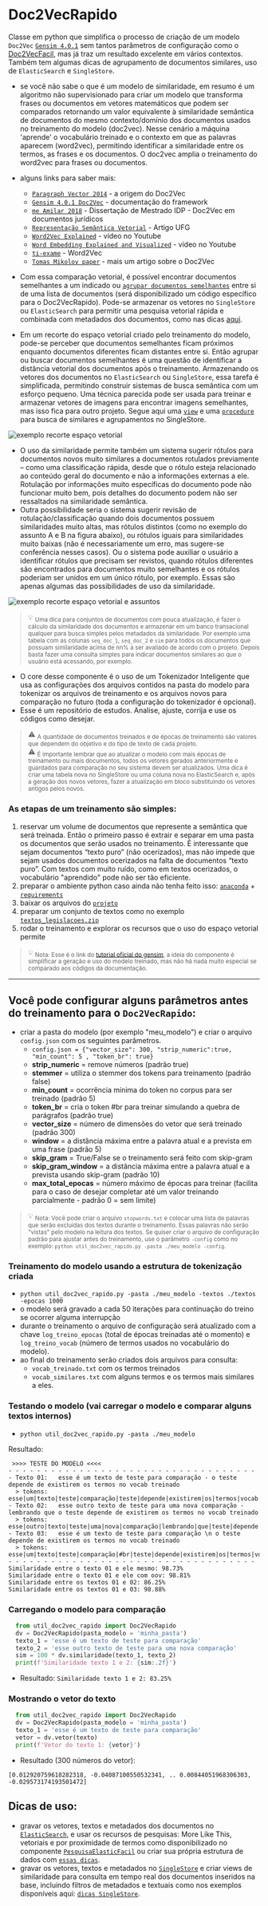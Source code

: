 # Doc2VecRapido

Classe em python que simplifica o processo de criação de um modelo `Doc2Vec` [`Gensim 4.0.1`](https://radimrehurek.com/gensim/models/doc2vec.html) sem tantos parâmetros de configuração como o [Doc2VecFacil](/Doc2VecFacil), mas já traz um resultado excelente em vários contextos. Também tem algumas dicas de agrupamento de documentos similares, uso de `ElasticSearch` e `SingleStore`.
- se você não sabe o que é um modelo de similaridade, em resumo é um algoritmo não supervisionado para criar um modelo que transforma frases ou documentos em vetores matemáticos que podem ser comparados retornando um valor equivalente à similaridade semântica de documentos do mesmo contexto/domínio dos documentos usados no treinamento do modelo (doc2vec). Nesse cenário a máquina 'aprende' o vocabulário treinado e o contexto em que as palavras aparecem (word2vec), permitindo identificar a similaridade entre os termos, as frases e os documentos. O doc2vec amplia o treinamento do word2vec para frases ou documentos.
- alguns links para saber mais:
  - [`Paragraph Vector 2014`](https://cs.stanford.edu/~quocle/paragraph_vector.pdf) - a origem do Doc2Vec
  - [`Gensim 4.0.1 Doc2Vec`](https://radimrehurek.com/gensim/auto_examples/tutorials/run_doc2vec_lee.html) - documentação do framework
  - [`me Amilar 2018`](https://repositorio.idp.edu.br/handle/123456789/2635) - Dissertação de Mestrado IDP - Doc2Vec em documentos jurídicos
  - [`Representação Semântica Vetorial`](https://sol.sbc.org.br/index.php/erigo/article/view/7125) - Artigo UFG
  - [`Word2Vec Explained`](https://www.youtube.com/watch?v=yFFp9RYpOb0) - vídeo no Youtube
  - [`Word Embedding Explained and Visualized`](https://www.youtube.com/watch?v=D-ekE-Wlcds) - vídeo no Youtube
  - [`ti-exame`](https://www.ti-enxame.com/pt/python/como-calcular-similaridade-de-sentenca-usando-o-modelo-word2vec-de-gensim-com-python/1045257495/) - Word2Vec
  - [`Tomas Mikolov paper`](https://arxiv.org/pdf/1301.3781.pdf) - mais um artigo sobre o Doc2Vec

- Com essa comparação vetorial, é possível encontrar documentos semelhantes a um indicado ou [`agrupar documentos semelhantes`](https://github.com/luizanisio/Doc2VecFacil/blob/main/docs/agrupamento.md) entre si de uma lista de documentos (será disponibilizado um código específico para o Doc2VecRapido). Pode-se armazenar os vetores no `SingleStore` ou `ElasticSearch` para permitir uma pesquisa vetorial rápida e combinada com metadados dos documentos, como nas dicas [aqui](#dicas).

- Em um recorte do espaço vetorial criado pelo treinamento do modelo, pode-se perceber que documentos semelhantes ficam próximos enquanto documentos diferentes ficam distantes entre si. Então agrupar ou buscar documentos semelhantes é uma questão de identificar a distância vetorial dos documentos após o treinamento. Armazenando os vetores dos documentos no `ElasticSearch` ou `SingleStore`, essa tarefa é simplificada, permitindo construir sistemas de busca semântica com um esforço pequeno. Uma técnica parecida pode ser usada para treinar e armazenar vetores de imagens para encontrar imagens semelhantes, mas isso fica para outro projeto. Segue aqui uma [`view`](docs/readme_dicas.md) e uma [`procedure`](docs/readme_dicas.md) para busca de similares e agrupamentos no SingleStore.

![exemplo recorte espaço vetorial](./exemplos/img_recorte_espaco_vetorial.png?raw=true "Exemplo recorte de espaço vetorial")

- O uso da similaridade permite também um sistema sugerir rótulos para documentos novos muito similares a documentos rotulados previamente – como uma classificação rápida, desde que o rótulo esteja relacionado ao conteúdo geral do documento e não a informações externas a ele. Rotulação por informações muito específicas do documento pode não funcionar muito bem, pois detalhes do documento podem não ser ressaltados na similaridade semântica. 
- Outra possibilidade seria o sistema sugerir revisão de rotulação/classificação quando dois documentos possuem similaridades muito altas, mas rótulos distintos (como no exemplo do assunto A e B na figura abaixo), ou rótulos iguais para similaridades muito baixas (não é necessariamente um erro, mas sugere-se conferência nesses casos). Ou o sistema pode auxiliar o usuário a identificar rótulos que precisam ser revistos, quando rótulos diferentes são encontrados para documentos muito semelhantes e os rótulos poderiam ser unidos em um único rótulo, por exemplo. Essas são apenas algumas das possibilidades de uso da similaridade. 

![exemplo recorte espaço vetorial e assuntos](./exemplos/img_agrupamento_assuntos.png?raw=true "Exemplo recorte de espaço vetorial e assuntos")

> :bulb: <sub>Uma dica para conjuntos de documentos com pouca atualização, é fazer o cálculo da similaridade dos documentos e armazenar em um banco transacional qualquer para busca simples pelos metadados da similaridade. Por exemplo uma tabela com as colunas `seq_doc_1`, `seq_doc_2` e `sim` para todos os documentos que possuam similaridade acima de nn% a ser avaliado de acordo com o projeto. Depois basta fazer uma consulta simples para indicar documentos similares ao que o usuário está acessando, por exemplo.</sub>

- O core desse componente é o uso de um Tokenizador Inteligente que usa as configurações dos arquivos contidos na pasta do modelo para tokenizar os arquivos de treinamento e os arquivos novos para comparação no futuro (toda a configuração do tokenizador é opcional).
- Esse é um repositório de estudos. Analise, ajuste, corrija e use os códigos como desejar.
> :warning: <sub>A quantidade de documentos treinados e de épocas de treinamento são valores que dependem do objetivo e do tipo de texto de cada projeto.</sub><br>
> :warning: <sub>É importante lembrar que ao atualizar o modelo com mais épocas de treinamento ou mais documentos, todos os vetores gerados anteriormente e guardados para comparação no seu sistema devem ser atualizados. Uma dica é criar uma tabela nova no SingleStore ou uma coluna nova no ElasticSearch e, após a geração dos novos vetores, fazer a atualização em bloco substituindo os vetores antigos pelos novos.</sub>

### As etapas de um treinamento são simples:
1) reservar um volume de documentos que represente a semântica que será treinada. Então o primeiro passo é extrair e separar em uma pasta os documentos que serão usados no treinamento. É interessante que sejam documentos “texto puro” (não ocerizados), mas não impede que sejam usados documentos ocerizados na falta de documentos “texto puro”. Com textos com muito ruído, como em textos ocerizados, o vocabulário "aprendido" pode não ser tão eficiente.
2) preparar o ambiente python caso ainda não tenha feito isso: [`anaconda`](https://www.anaconda.com/) + [`requirements`](./src/requirements.txt)
3) baixar os arquivos do [`projeto`](./src/) 
4) preparar um conjunto de textos como no exemplo [`textos_legislacoes.zip`](./exemplos/) 
5) rodar o treinamento e explorar os recursos que o uso do espaço vetorial permite
> :bulb: <sub> Nota: Esse é o link do [tutorial oficial do gensim](https://radimrehurek.com/gensim/auto_examples/tutorials/run_doc2vec_lee.html#introducing-paragraph-vector), a ideia do componente é simplificar a geração e uso do modelo treinado, mas não há nada muito especial se comparado aos códigos da documentação. </sub>

<hr>

## Você pode configurar alguns parâmetros antes do treinamento para o `Doc2VecRapido`:
 - criar a pasta do modelo (por exemplo "meu_modelo") e criar o arquivo `config.json` com os seguintes parâmetros.
   - `config.json = {"vector_size": 300, "strip_numeric":true, "min_count": 5 , "token_br": true}`
   - **strip_numeric** = remove números (padrão true)
   - **stemmer** = utiliza o stemmer dos tokens para treinamento (padrão false)
   - **min_count** = ocorrência mínima do token no corpus para ser treinado (padrão 5)
   - **token_br** = cria o token #br para treinar simulando a quebra de parágrafos (padrão true)
   - **vector_size** = número de dimensões do vetor que será treinado (padrão 300)
   - **window** = a distância máxima entre a palavra atual e a prevista em uma frase (padrão 5)
   - **skip_gram** = True/False se o treinamento será feito com skip-gram
   - **skip_gram_window** = a distância máxima entre a palavra atual e a prevista usando skip-gram (padrão 10)
   - **max_total_epocas** = número máximo de épocas para treinar (facilita para o caso de desejar completar até um valor treinando parcialmente - padrão 0 = sem limite)
> :bulb: <sub> Nota: Você pode criar o arquivo `stopwords.txt` e colocar uma lista de palavras que serão excluídas dos textos durante o treinamento. Essas palavras não serão "vistas" pelo modelo na leitura dos textos. Se quiser criar o arquivo de configuração padrão para ajustar antes do treinamento, use o parâmetro `-config` como no exemplo: `python util_doc2vec_rapido.py -pasta ./meu_modelo -config`.</sub>


### Treinamento do modelo usando a estrutura de tokenização criada 
   - `python util_doc2vec_rapido.py -pasta ./meu_modelo -textos ./textos -epocas 1000`
   - o modelo será gravado a cada 50 iterações para continuação do treino se ocorrer alguma interrupção
   - durante o treinamento o arquivo de configuração será atualizado com a chave `log_treino_epocas` (total de épocas treinadas até o momento) e `log_treino_vocab` (número de termos usados no vocabulário do modelo).
   - ao final do treinamento serão criados dois arquivos para consulta: 
     - `vocab_treinado.txt` com os termos treinados 
     - `vocab_similares.txt` com alguns termos e os termos mais similares a eles.

### Testando o modelo (vai carregar o modelo e comparar alguns textos internos)
  - `python util_doc2vec_rapido.py -pasta ./meu_modelo`

Resultado: 
```
 >>>> TESTE DO MODELO <<<<
- - - - - - - - - - - - - - - - - - - - - - - - - - - - - - - - - - - 
- Texto 01:   esse é um texto de teste para comparação - o teste depende de existirem os termos no vocab treinado
  > tokens:  esse|um|texto|teste|comparação|teste|depende|existirem|os|termos|vocab|treinado
- Texto 02:   esse outro texto de teste para uma nova comparação - lembrando que o teste depende de existirem os termos no vocab treinado
  > tokens:  esse|outro|texto|teste|uma|nova|comparação|lembrando|que|teste|depende|existirem|os|termos|vocab|treinado
- Texto 03:   esse é um texto de teste para comparação \n o teste depende de existirem os termos no vocab treinado
  > tokens:  esse|um|texto|teste|comparação|#br|teste|depende|existirem|os|termos|vocab|treinado
- - - - - - - - - - - - - - - - - - - - - - - - - - - - - - - - - - - 
Similaridade entre o texto 01 e ele mesmo: 98.73%
Similaridade entre o texto 01 e ele com oov: 98.81%
Similaridade entre os textos 01 e 02: 86.25%
Similaridade entre os textos 01 e 03: 98.88%
```

### Carregando o modelo para comparação
 ```python 
   from util_doc2vec_rapido import Doc2VecRapido
   dv = Doc2VecRapido(pasta_modelo = 'minha_pasta')
   texto_1 = 'esse é um texto de teste para comparação'
   texto_2 = 'esse outro texto de teste para uma nova comparação'
   sim = 100 * dv.similaridade(texto_1, texto_2)
   print(f'Similaridade texto 1 e 2: {sim:.2f}')       
```    

- Resultado: `Similaridade texto 1 e 2: 83.25%`

### Mostrando o vetor do texto
 ```python 
   from util_doc2vec_rapido import Doc2VecRapido
   dv = Doc2VecRapido(pasta_modelo = 'minha_pasta')
   texto_1 = 'esse é um texto de teste para comparação'
   vetor = dv.vetor(texto)
   print(f'Vetor do texto 1: {vetor}')       
```    
- Resultado (300 números do vetor): 
```
[0.012920759618282318, -0.04087100550532341, .. 0.00844051968306303, -0.029573174193501472]
```


## Dicas de uso: <a name="dicas">
- gravar os vetores, textos e metadados dos documentos no [`ElasticSearch`](https://www.elastic.co/pt/), e usar os recursos de pesquisas: More Like This, vetoriais e por proximidade de termos como disponibilizado no componente [`PesquisaElasticFacil`](https://github.com/luizanisio/PesquisaElasticFacil) ou criar sua própria estrutura de dados com [`essas dicas`](https://github.com/luizanisio/PesquisaElasticFacil/blob/main/docs/ElasticQueries.md).
- gravar os vetores, textos e metadados no [`SingleStore`](https://www.singlestore.com/) e criar views de similaridade para consulta em tempo real dos documentos inseridos na base, incluindo filtros de metadados e textuais como nos exemplos disponíveis aqui: [`dicas SingleStore`](https://github.com/luizanisio/Doc2VecFacil/blob/main/docs/readme_dicas.md).
